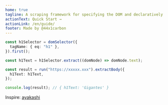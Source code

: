 ```yaml
---
home: true
tagline: A scraping framework for specifying the DOM and declaratively describing the information to be extracted.
actionText: Quick Start →
actionLink: /en/guide/
footer: Made by @44x1carbon
---
```


```typescript
const h1Selector = domSelector({
  tagName: { eq: "h1" },
}).first();

const h1Text = h1Selector.extract((domNode) => domNode.text);

const result = run("https://xxxxx.xxx").extractBody({
  h1Text: h1Text,
});

console.log(result); // { h1Text: 'Gigantes' }
```

Inspire: [ayakashi](https://ayakashi.io/)
